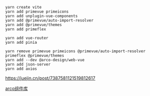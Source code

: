 ```shell
yarn create vite
yarn add primevue primeicons
yarn add unplugin-vue-components
yarn add @primevue/auto-import-resolver
yarn add @primevue/themes 
yarn add primeflex

yarn add vue-router
yarn add pinia

yarn remove primevue primeicons @primevue/auto-import-resolver primeflex @primevue/themes 
yarn add --dev @arco-design/web-vue
yarn add json-server
yarn add axios
```
https://juejin.cn/post/7387581121519812617

[arco组件库](https://arco.design/vue/component/layout)
